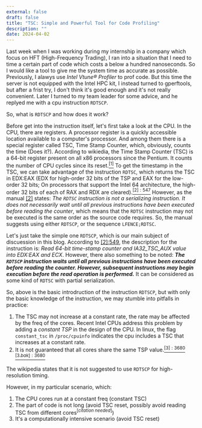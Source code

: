 ```yaml
---
external: false
draft: false
title: "TSC: Simple and Powerful Tool for Code Profiling"
description: ""
date: 2024-04-02
---
```


Last week when I was working during my internship in a company which focus on HFT (High-Frequency Trading), I ran into a situation that I need to time a certain part of code which costs a below a hundred nanoseconds. So I would like a tool to give me the system time as accurate as possible. Previously, I alawys use *Intel Vtune® Profiler* to prof code. But this time the server is not equipped with the Intel HPC kit, I instead turned to gperftools, but after a frist try, I don't think it's good enough and it's not really convenient. Later I turned to my team leader for some advice, and he replyed me with a cpu instruction `RDTSCP`.

So, what is `RDTSCP` and how does it work?

Before get into the instruction itself, let's first take a look at the CPU. In the CPU, there are registers. A processor register is a quickly accessible location available to a computer's processor. And among them there is a special register called TSC, Time Stamp Counter, which, obviously, counts the time (Does it?). According to wikiedia, the Time Stamp Counter (TSC) is a 64-bit register present on all x86 processors since the Pentium. It counts the number of CPU cycles since its reset.[$^{[1]}$](https://en.wikipedia.org/wiki/Time_Stamp_Counter) To get the timestamp in the TSC, we can take advantage of the instruction `RDTSC`, which returns the TSC in EDX:EAX (EDX for high-order 32 bits of the TSP and EAX for the low-order 32 bits; On processors that support the Intel 64 architecture, the high-order 32 bits of each of RAX and RDX are cleared).[$^{[2]:547}$](https://www.intel.com/content/dam/www/public/us/en/documents/manuals/64-ia-32-architectures-software-developer-vol-2b-manual.pdf) However, as the manual [[2]](https://www.intel.com/content/dam/www/public/us/en/documents/manuals/64-ia-32-architectures-software-developer-vol-2b-manual.pdf) states: *The `RDTSC` instruction is not a serializing instruction. It does not necessarily wait until all previous instructions have been executed before reading the counter*, which means that the `RDTSC` instruction may not be executed is the same order as the source code requires. So, the manual suggests using either `RDTSCP`, or the sequence `LFENCE;RDTSC`.

Let's just take the simple one `RDTSCP`, which is our main subject of discuession in this blog. According to [[2]:549](https://www.intel.com/content/dam/www/public/us/en/documents/manuals/64-ia-32-architectures-software-developer-vol-2b-manual.pdf), the description for the instruction is: *Read 64-bit time-stamp counter and
IA32_TSC_AUX value into EDX:EAX and ECX*. However, there also something to be noted: ***The `RDTSCP` instruction waits until all previous instructions have been executed before reading the counter.
However, subsequent instructions may begin execution before the read operation is performed.*** It can be considered as some kind of `RDTSC` with partial serialization.

So, above is the basic introdruction of the instruction `RDTSCP`, but with only the basic knowledge of the instruction, we may stumble into pitfalls in practice:

1. The TSC may not increase at a constant rate, the rate may be affected by the freq of the cores. Recent Intel CPUs address this problem by adding a *constant TSP* in the design of the CPU. In linux, the flag `constant_tsc` in `/proc/cpuinfo` indicates the cpu includes a TSC that increases at a constant rate.
2. It is not guaranteed that all cores share the same TSP value.[$^{[3]:3680}$](https://www.intel.com/content/www/us/en/content-details/819723/intel-64-and-ia-32-architectures-software-developer-s-manual-combined-volumes-1-2a-2b-2c-2d-3a-3b-3c-3d-and-4.html) [$^{[3.bak]:3680}$](https://d2pgu9s4sfmw1s.cloudfront.net/UAM/Prod/Done/a06Hu00001gbUvPIAU/f90483c3-0c28-4abe-96a5-71643da39a62?response-content-disposition=inline%3Bfilename*%3DUTF-8%27%27325462-sdm-vol-1-2abcd-3abcd-4.pdf&Expires=2027430553&Key-Pair-Id=APKAJKRNIMMSNYXST6UA&Signature=Iou9co70VdzP3ViDhLP9fNNlbpMUKE5704PW~e43-5kWCDQfZLW1Edn5rDJ3JYy6q-aAq~hmA-JVSIb3kgjHvVzXPo3o3KnBDwBQ9YCqDlR7GkpF3xRxS4tolHNLAPKGqIfthfYN0q2x9fEBgQJFdn4od7oShUhwvrJXls6S9bAncN8VwF0uKpo-ebZqu0-Ymyva73yO1c7wu76cHf-mW0nlJYulNvW6pr1I8bhFGkotldhb-mhEZsOz777pHdKk-CgJPWyo7RaEyY9NqCe0OrdbHapamGYASfWyuD5uAOh2BV6fwT9udIAXsFXeJzy~cciTuKH0BfSV-QVKEPLtFQ__)

The wikipedia states that it is not suggested to use `RDTSCP` for high-resolution timing.

However, in my particular scenario, which:

1. The CPU cores run at a constant freq (constant TSC)
2. The part of code is not long (avoid TSC reset, possibly avoid reading TSC from different cores$^{[citation\ needed]}$)
3. It's a computationally intensive scenario (avoid TSC reset)
